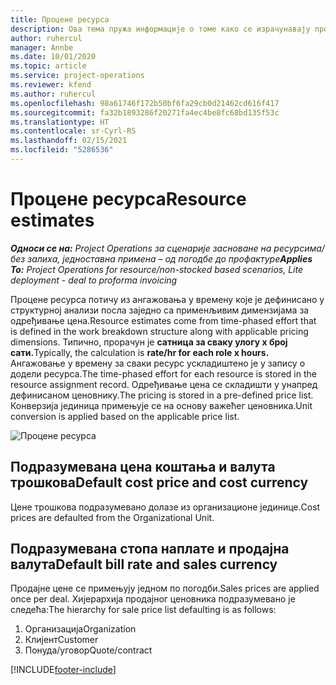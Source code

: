 ```yaml
---
title: Процене ресурса
description: Ова тема пружа информације о томе како се израчунавају процене ресурса у услузи Project Operations.
author: ruhercul
manager: Annbe
ms.date: 10/01/2020
ms.topic: article
ms.service: project-operations
ms.reviewer: kfend
ms.author: ruhercul
ms.openlocfilehash: 98a61746f172b50bf6fa29cb0d21462cd616f417
ms.sourcegitcommit: fa32b1893286f20271fa4ec4be8fc68bd135f53c
ms.translationtype: HT
ms.contentlocale: sr-Cyrl-RS
ms.lasthandoff: 02/15/2021
ms.locfileid: "5286536"
---
```

# <a name="resource-estimates"></a><span data-ttu-id="ced81-103">Процене ресурса</span><span class="sxs-lookup"><span data-stu-id="ced81-103">Resource estimates</span></span>

<span data-ttu-id="ced81-104">_**Односи се на:** Project Operations за сценарије засноване на ресурсима/без залиха, једноставна примена – од погодбе до профактуре_</span><span class="sxs-lookup"><span data-stu-id="ced81-104">_**Applies To:** Project Operations for resource/non-stocked based scenarios, Lite deployment - deal to proforma invoicing_</span></span>

<span data-ttu-id="ced81-105">Процене ресурса потичу из ангажовања у времену које је дефинисано у структурној анализи посла заједно са применљивим димензијама за одређивање цена.</span><span class="sxs-lookup"><span data-stu-id="ced81-105">Resource estimates come from time-phased effort that is defined in the work breakdown structure along with applicable pricing dimensions.</span></span> <span data-ttu-id="ced81-106">Типично, прорачун је **сатница за сваку улогу x број сати.**</span><span class="sxs-lookup"><span data-stu-id="ced81-106">Typically, the calculation is **rate/hr for each role x hours.**</span></span> <span data-ttu-id="ced81-107">Ангажовање у времену за сваки ресурс ускладиштено је у запису о додели ресурса.</span><span class="sxs-lookup"><span data-stu-id="ced81-107">The time-phased effort for each resource is stored in the resource assignment record.</span></span> <span data-ttu-id="ced81-108">Одређивање цена се складишти у унапред дефинисаном ценовнику.</span><span class="sxs-lookup"><span data-stu-id="ced81-108">The pricing is stored in a pre-defined price list.</span></span> <span data-ttu-id="ced81-109">Конверзија јединица примењује се на основу важећег ценовника.</span><span class="sxs-lookup"><span data-stu-id="ced81-109">Unit conversion is applied based on the applicable price list.</span></span>

![Процене ресурса](./media/navigation12.png)

## <a name="default-cost-price-and-cost-currency"></a><span data-ttu-id="ced81-111">Подразумевана цена коштања и валута трошкова</span><span class="sxs-lookup"><span data-stu-id="ced81-111">Default cost price and cost currency</span></span>

<span data-ttu-id="ced81-112">Цене трошкова подразумевано долазе из организационе јединице.</span><span class="sxs-lookup"><span data-stu-id="ced81-112">Cost prices are defaulted from the Organizational Unit.</span></span>

## <a name="default-bill-rate-and-sales-currency"></a><span data-ttu-id="ced81-113">Подразумевана стопа наплате и продајна валута</span><span class="sxs-lookup"><span data-stu-id="ced81-113">Default bill rate and sales currency</span></span>

<span data-ttu-id="ced81-114">Продајне цене се примењују једном по погодби.</span><span class="sxs-lookup"><span data-stu-id="ced81-114">Sales prices are applied once per deal.</span></span> <span data-ttu-id="ced81-115">Хијерархија продајног ценовника подразумевано је следећа:</span><span class="sxs-lookup"><span data-stu-id="ced81-115">The hierarchy for sale price list defaulting is as follows:</span></span>

1. <span data-ttu-id="ced81-116">Организација</span><span class="sxs-lookup"><span data-stu-id="ced81-116">Organization</span></span>
2. <span data-ttu-id="ced81-117">Клијент</span><span class="sxs-lookup"><span data-stu-id="ced81-117">Customer</span></span>
3. <span data-ttu-id="ced81-118">Понуда/уговор</span><span class="sxs-lookup"><span data-stu-id="ced81-118">Quote/contract</span></span>


[!INCLUDE[footer-include](../includes/footer-banner.md)]